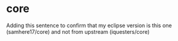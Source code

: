 # core

Adding this sentence to confirm that my eclipse version is this one (samhere17/core) and not from upstream (iquesters/core)
